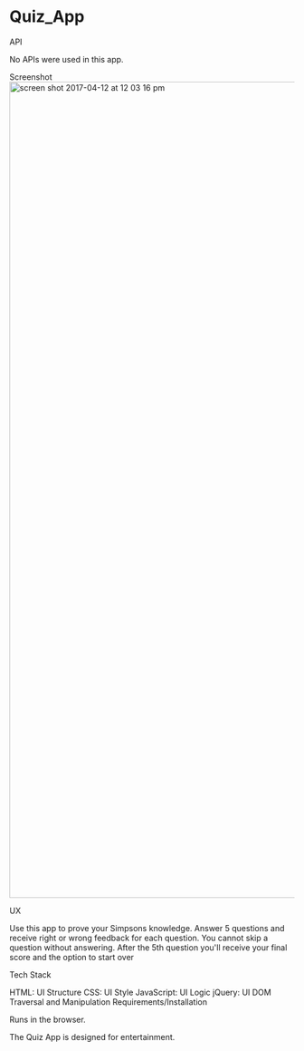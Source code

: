 # Quiz_App

API

No APIs were used in this app.

Screenshot<img width="1440" alt="screen shot 2017-04-12 at 12 03 16 pm" src="https://cloud.githubusercontent.com/assets/23091119/24975322/161bbb7c-1f7a-11e7-9eb5-44152f5272bf.png">



UX

Use this app to prove your Simpsons knowledge. Answer 5 questions and receive right or wrong feedback for each question. You cannot skip a question without answering. After the 5th question you'll receive your final score and the option to start over

Tech Stack

 HTML: UI Structure
 CSS: UI Style
 JavaScript: UI Logic
 jQuery: UI DOM Traversal and Manipulation
Requirements/Installation

Runs in the browser.

The Quiz App is designed for entertainment.
